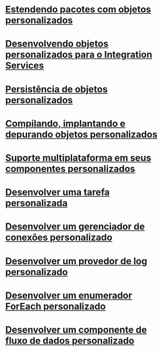 # [Estendendo pacotes com objetos personalizados](extending-packages-with-custom-objects.md)
# [Desenvolvendo objetos personalizados para o Integration Services](developing-custom-objects-for-integration-services.md)
# [Persistência de objetos personalizados](persisting-custom-objects.md)
# [Compilando, implantando e depurando objetos personalizados](building-deploying-and-debugging-custom-objects.md)
# [Suporte multiplataforma em seus componentes personalizados](support-multi-targeting-in-your-custom-components.md)
# [Desenvolver uma tarefa personalizada](../../integration-services/extending-packages-custom-objects/task/developing-a-custom-task.md)
# [Desenvolver um gerenciador de conexões personalizado](../../integration-services/extending-packages-custom-objects/connection-manager/developing-a-custom-connection-manager.md)
# [Desenvolver um provedor de log personalizado](../../integration-services/extending-packages-custom-objects/log-provider/developing-a-custom-log-provider.md)
# [Desenvolver um enumerador ForEach personalizado](foreach-enumerator/developing-a-custom-foreach-enumerator.md)
# [Desenvolver um componente de fluxo de dados personalizado](data-flow/developing-a-custom-data-flow-component.md)
